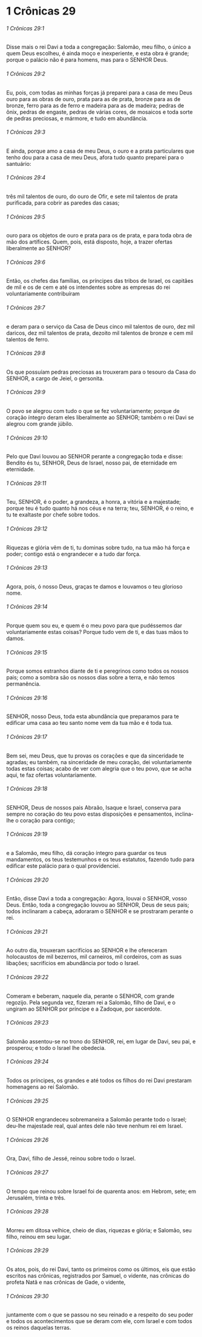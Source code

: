 # 1 Crônicas 29

###### 1 Crônicas 29:1

Disse mais o rei Davi a toda a congregação: Salomão, meu filho, o único a quem Deus escolheu, é ainda moço e inexperiente, e esta obra é grande; porque o palácio não é para homens, mas para o SENHOR Deus.

###### 1 Crônicas 29:2

Eu, pois, com todas as minhas forças já preparei para a casa de meu Deus ouro para as obras de ouro, prata para as de prata, bronze para as de bronze, ferro para as de ferro e madeira para as de madeira; pedras de ônix, pedras de engaste, pedras de várias cores, de mosaicos e toda sorte de pedras preciosas, e mármore, e tudo em abundância.

###### 1 Crônicas 29:3

E ainda, porque amo a casa de meu Deus, o ouro e a prata particulares que tenho dou para a casa de meu Deus, afora tudo quanto preparei para o santuário:

###### 1 Crônicas 29:4

três mil talentos de ouro, do ouro de Ofir, e sete mil talentos de prata purificada, para cobrir as paredes das casas;

###### 1 Crônicas 29:5

ouro para os objetos de ouro e prata para os de prata, e para toda obra de mão dos artífices. Quem, pois, está disposto, hoje, a trazer ofertas liberalmente ao SENHOR?

###### 1 Crônicas 29:6

Então, os chefes das famílias, os príncipes das tribos de Israel, os capitães de mil e os de cem e até os intendentes sobre as empresas do rei voluntariamente contribuíram

###### 1 Crônicas 29:7

e deram para o serviço da Casa de Deus cinco mil talentos de ouro, dez mil daricos, dez mil talentos de prata, dezoito mil talentos de bronze e cem mil talentos de ferro.

###### 1 Crônicas 29:8

Os que possuíam pedras preciosas as trouxeram para o tesouro da Casa do SENHOR, a cargo de Jeiel, o gersonita.

###### 1 Crônicas 29:9

O povo se alegrou com tudo o que se fez voluntariamente; porque de coração íntegro deram eles liberalmente ao SENHOR; também o rei Davi se alegrou com grande júbilo.

###### 1 Crônicas 29:10

Pelo que Davi louvou ao SENHOR perante a congregação toda e disse: Bendito és tu, SENHOR, Deus de Israel, nosso pai, de eternidade em eternidade.

###### 1 Crônicas 29:11

Teu, SENHOR, é o poder, a grandeza, a honra, a vitória e a majestade; porque teu é tudo quanto há nos céus e na terra; teu, SENHOR, é o reino, e tu te exaltaste por chefe sobre todos.

###### 1 Crônicas 29:12

Riquezas e glória vêm de ti, tu dominas sobre tudo, na tua mão há força e poder; contigo está o engrandecer e a tudo dar força.

###### 1 Crônicas 29:13

Agora, pois, ó nosso Deus, graças te damos e louvamos o teu glorioso nome.

###### 1 Crônicas 29:14

Porque quem sou eu, e quem é o meu povo para que pudéssemos dar voluntariamente estas coisas? Porque tudo vem de ti, e das tuas mãos to damos.

###### 1 Crônicas 29:15

Porque somos estranhos diante de ti e peregrinos como todos os nossos pais; como a sombra são os nossos dias sobre a terra, e não temos permanência.

###### 1 Crônicas 29:16

SENHOR, nosso Deus, toda esta abundância que preparamos para te edificar uma casa ao teu santo nome vem da tua mão e é toda tua.

###### 1 Crônicas 29:17

Bem sei, meu Deus, que tu provas os corações e que da sinceridade te agradas; eu também, na sinceridade de meu coração, dei voluntariamente todas estas coisas; acabo de ver com alegria que o teu povo, que se acha aqui, te faz ofertas voluntariamente.

###### 1 Crônicas 29:18

SENHOR, Deus de nossos pais Abraão, Isaque e Israel, conserva para sempre no coração do teu povo estas disposições e pensamentos, inclina-lhe o coração para contigo;

###### 1 Crônicas 29:19

e a Salomão, meu filho, dá coração íntegro para guardar os teus mandamentos, os teus testemunhos e os teus estatutos, fazendo tudo para edificar este palácio para o qual providenciei.

###### 1 Crônicas 29:20

Então, disse Davi a toda a congregação: Agora, louvai o SENHOR, vosso Deus. Então, toda a congregação louvou ao SENHOR, Deus de seus pais; todos inclinaram a cabeça, adoraram o SENHOR e se prostraram perante o rei.

###### 1 Crônicas 29:21

Ao outro dia, trouxeram sacrifícios ao SENHOR e lhe ofereceram holocaustos de mil bezerros, mil carneiros, mil cordeiros, com as suas libações; sacrifícios em abundância por todo o Israel.

###### 1 Crônicas 29:22

Comeram e beberam, naquele dia, perante o SENHOR, com grande regozijo. Pela segunda vez, fizeram rei a Salomão, filho de Davi, e o ungiram ao SENHOR por príncipe e a Zadoque, por sacerdote.

###### 1 Crônicas 29:23

Salomão assentou-se no trono do SENHOR, rei, em lugar de Davi, seu pai, e prosperou; e todo o Israel lhe obedecia.

###### 1 Crônicas 29:24

Todos os príncipes, os grandes e até todos os filhos do rei Davi prestaram homenagens ao rei Salomão.

###### 1 Crônicas 29:25

O SENHOR engrandeceu sobremaneira a Salomão perante todo o Israel; deu-lhe majestade real, qual antes dele não teve nenhum rei em Israel.

###### 1 Crônicas 29:26

Ora, Davi, filho de Jessé, reinou sobre todo o Israel.

###### 1 Crônicas 29:27

O tempo que reinou sobre Israel foi de quarenta anos: em Hebrom, sete; em Jerusalém, trinta e três.

###### 1 Crônicas 29:28

Morreu em ditosa velhice, cheio de dias, riquezas e glória; e Salomão, seu filho, reinou em seu lugar.

###### 1 Crônicas 29:29

Os atos, pois, do rei Davi, tanto os primeiros como os últimos, eis que estão escritos nas crônicas, registrados por Samuel, o vidente, nas crônicas do profeta Natã e nas crônicas de Gade, o vidente,

###### 1 Crônicas 29:30

juntamente com o que se passou no seu reinado e a respeito do seu poder e todos os acontecimentos que se deram com ele, com Israel e com todos os reinos daquelas terras.

